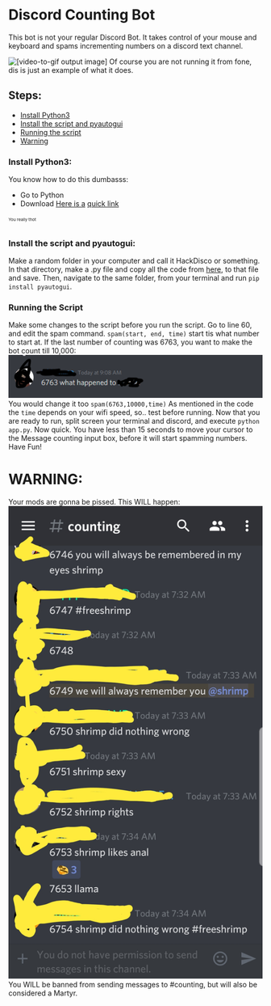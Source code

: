 # Discord Counting Bot
This bot is not your regular Discord Bot. It takes control of your mouse and keyboard and spams incrementing numbers on a discord text channel. 

![[video-to-gif output image]](/example.gif)
Of course you are not running it from fone, dis is just an example of what it does.

## Steps:
- [Install Python3](https://github.com/Sanjit1/countingDiscoKindaBot#InstallPython3)
- [Install the script and pyautogui](https://github.com/Sanjit1/countingDiscoKindaBot#Installthescriptandpyautogui)
- [Running the script](https://github.com/Sanjit1/countingDiscoKindaBot#RunningtheScript)
- [Warning](/#Warning)
### Install Python3:
You know how to do this dumbasss:
- Go to Python
- Download
[Here is a](https://www.python.org/downloads/release/python-381#Files) [quick link](https://www.youtube.com/watch?v=oHg5SJYRHA0)

<sup><sup><sub>You really thot</sub></sup></sup>

### Install the script and pyautogui:
Make a random folder in your computer and call it HackDisco or something. In that directory, make a .py file and copy all the code from [here](https://github.com/Sanjit1/countingDiscoKindaBot/blob/master/app.py), to that file and save. Then, navigate to the same folder, from your terminal and run `pip install pyautogui`.

### Running the Script
Make some changes to the script before you run the script.
Go to line 60, and edit the spam command.
`spam(start, end, time)`
start tis what number to start at. If the last number of counting was 6763, you want to make the bot count till 10,000:
![Count](/count.png)
You would change it too `spam(6763,10000,time)`
As mentioned in the code the `time` depends on your wifi speed, so.. test before running.
Now that you are ready to run, split screen your terminal and discord, and execute `python app.py`. Now quick. You have less than 15 seconds to move your cursor to the Message counting input box, before it will start spamming numbers.
Have Fun!

# WARNING:
Your mods are gonna be pissed.
This WILL happen:
![hero](/hero.jpg)
You WILL be banned from sending messages to #counting, but will also be considered a Martyr.
